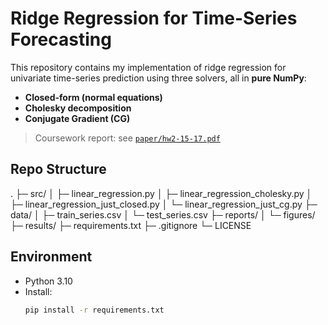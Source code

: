 # Ridge Regression for Time-Series Forecasting

This repository contains my implementation of ridge regression for univariate time-series prediction using three solvers, all in **pure NumPy**:

- **Closed-form (normal equations)**
- **Cholesky decomposition**
- **Conjugate Gradient (CG)**

> Coursework report: see [`paper/hw2-15-17.pdf`](paper/hw2-15-17.pdf)

## Repo Structure

.
├─ src/
│ ├─ linear_regression.py
│ ├─ linear_regression_cholesky.py
│ ├─ linear_regression_just_closed.py
│ └─ linear_regression_just_cg.py
├─ data/
│ ├─ train_series.csv
│ └─ test_series.csv
├─ reports/
│ └─ figures/
├─ results/
├─ requirements.txt
├─ .gitignore
└─ LICENSE


## Environment
- Python 3.10  
- Install:
  ```bash
  pip install -r requirements.txt
